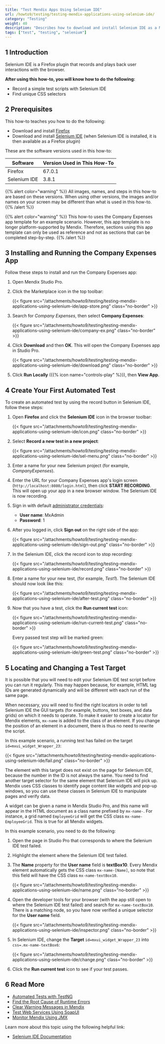 ```yaml
---
title: "Test Mendix Apps Using Selenium IDE"
url: /howto9/testing/testing-mendix-applications-using-selenium-ide/
category: "Testing"
weight: 40
description: "Describes how to download and install Selenium IDE as a Mozilla Firefox plugin."
tags: ["test", "testing", "selenium"]
---
```


## 1 Introduction

Selenium IDE is a Firefox plugin that records and plays back user interactions with the browser. 

**After using this how-to, you will know how to do the following:**

* Record a simple test scripts with Selenium IDE
* Find unique CSS selectors

## 2 Prerequisites

This how-to teaches you how to do the following:

* Download and install [Firefox](https://www.mozilla.org/nl/firefox/new/)
* Download and install [Selenium IDE](https://addons.mozilla.org/en-US/firefox/addon/selenium-ide/) (when Selenium IDE is installed, it is then available as a Firefox plugin)

These are the software versions used in this how-to:

| Software | Version Used in This How-To |
| --- | --- |
| Firefox | 67.0.1 |
| Selenium IDE | 3.8.1 |

{{% alert color="warning" %}}
All images, names, and steps in this how-to are based on these versions. When using other versions, the images and/or names on your screen may be different than what is used in this how-to.
{{% /alert %}}

{{% alert color="warning" %}}
This how-to uses the Company Expenses app template for an example scenario. However, this app template is no longer platform-supported by Mendix. Therefore, sections using this app template can only be used as reference and not as sections that can be completed step-by-step.
{{% /alert %}}

## 3 Installing and Running the Company Expenses App

Follow these steps to install and run the Company Expenses app:

1. Open Mendix Studio Pro.
2. Click the Marketplace icon in the top toolbar:

    {{< figure src="/attachments/howto9/testing/testing-mendix-applications-using-selenium-ide/app-store.png" class="no-border" >}}

3. Search for *Company Expenses*, then select **Company Expenses**:

    {{< figure src="/attachments/howto9/testing/testing-mendix-applications-using-selenium-ide/company-ex.png" class="no-border" >}}

4. Click **Download** and then **OK**. This will open the Company Expenses app in Studio Pro.

    {{< figure src="/attachments/howto9/testing/testing-mendix-applications-using-selenium-ide/download.png" class="no-border" >}}

5. Click **Run Locally** ({{% icon name="controls-play" %}}), then **View App**.

## 4 Create Your First Automated Test

To create an automated test by using the record button in Selenium IDE, follow these steps:

1. Open **Firefox** and click the **Selenium IDE** icon in the browser toolbar:

    {{< figure src="/attachments/howto9/testing/testing-mendix-applications-using-selenium-ide/icon.png" class="no-border" >}}

2. Select **Record a new test in a new project**:

    {{< figure src="/attachments/howto9/testing/testing-mendix-applications-using-selenium-ide/sel-menu.png" class="no-border" >}}

3. Enter a name for your new Selenium project (for example, *CompanyExpenses*).
4. Enter the URL for your Company Expenses app's login screen (`http://localhost:8080/login.html`), then click **START RECORDING**. This will open up your app in a new browser window. The Selenium IDE is now recording.
5. Sign in with default [administrator credentials](/refguide9/administrator/#administrator-properties): 
    * **User name**: MxAdmin
    * **Password**: 1

6. After you logged in, click **Sign out** on the right side of the app:

    {{< figure src="/attachments/howto9/testing/testing-mendix-applications-using-selenium-ide/sign-out.png" class="no-border" >}}

7. In the Selenium IDE, click the record icon to stop recording: 

    {{< figure src="/attachments/howto9/testing/testing-mendix-applications-using-selenium-ide/record.png" class="no-border" >}}

8. Enter a name for your new test, (for example, *Test1*). The Selenium IDE should now look like this:

    {{< figure src="/attachments/howto9/testing/testing-mendix-applications-using-selenium-ide/after-test.png" class="no-border" >}}

9. Now that you have a test, click the **Run current test** icon:

    {{< figure src="/attachments/howto9/testing/testing-mendix-applications-using-selenium-ide/run-current-test.png" class="no-border" >}}

    Every passed test step will be marked green:

    {{< figure src="/attachments/howto9/testing/testing-mendix-applications-using-selenium-ide/green-test.png" class="no-border" >}}

## 5  Locating and Changing a Test Target

It is possible that you will need to edit your Selenium IDE test script before you can run it regularly. This may happen because, for example, HTML tag IDs are generated dynamically and will be different with each run of the same page.

When necessary, you will need to find the right locators in order to tell Selenium IDE the GUI targets (for example, buttons, text boxes, and data grids) on which it needs to operate. To make it easier to create a locator for Mendix elements, `mx-name` is added to the class of an element. If you change the position of an element in a document, there is thus no need to rewrite the script.

In this example scenario, a running test has failed on the target `id=mxui_widget_Wrapper_23`:

{{< figure src="/attachments/howto9/testing/testing-mendix-applications-using-selenium-ide/fail.png" class="no-border" >}}

The element with this target does not exist on the page for Selenium IDE, because the number in the ID is not always the same. You need to find another target selector for the same element that Selenium IDE will pick up. Mendix uses CSS classes to identify page content like widgets and pop-up windows, so you can use these classes in Selenium IDE to manipulate pages and verify data. 

A widget can be given a name in Mendix Studio Pro, and this name will appear in the HTML document as a class name prefixed by `mx-name-`. For instance, a grid named `EmployeeGrid` will get the CSS class `mx-name-EmployeeGrid`. This is true for all Mendix widgets.

In this example scenario, you need to do the following:

1. Open the page in Studio Pro that corresponds to where the Selenium IDE test failed.
2. Highlight the element where the Selenium IDE test failed.
3. The **Name** property for the **User name** field is **textBox10**. Every Mendix element automatically gets the CSS class `mx-name-[Name]`, so note that this field will have the CSS class `mx-name-textBox10`.

    {{< figure src="/attachments/howto9/testing/testing-mendix-applications-using-selenium-ide/name.png" class="no-border" >}}

4. Open the developer tools for your browser (with the app still open to where the Selenium IDE test failed) and search for `mx-name-textBox10`. There is a matching node, so you have now verified a unique selector for the **User name** field.

    {{< figure src="/attachments/howto9/testing/testing-mendix-applications-using-selenium-ide/inspector.png" class="no-border" >}}

5. In Selenium IDE, change the **Target** `id=mxui_widget_Wrapper_23` into `css=.mx-name-textBox6`: 

    {{< figure src="/attachments/howto9/testing/testing-mendix-applications-using-selenium-ide/change.png" class="no-border" >}}

6. Click the **Run current test** icon to see if your test passes. 

## 6 Read More

* [Automated Tests with TestNG](/howto9/testing/create-automated-tests-with-testng/)
* [Find the Root Cause of Runtime Errors](/howto9/monitoring-troubleshooting/finding-the-root-cause-of-runtime-errors/)
* [Clear Warning Messages in Mendix](/howto9/monitoring-troubleshooting/clear-warning-messages/)
* [Test Web Services Using SoapUI](/howto9/testing/testing-web-services-using-soapui/)
* [Monitor Mendix Using JMX](/howto9/monitoring-troubleshooting/monitoring-mendix-using-jmx/)

Learn more about this topic using the following helpful link:

* [Selenium IDE Documentation](https://www.selenium.dev/selenium-ide/docs/en/introduction/getting-started)
